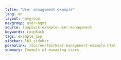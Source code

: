 ```yaml
---
title: "User management example"
lang: en
layout: navgroup
navgroup: user-mgmt
source: loopback-example-user-management
keywords: LoopBack
tags: example_app
sidebar: lb3_sidebar
permalink: /doc/en/lb3/User-management-example.html
summary: Example of managing users.
---
```

